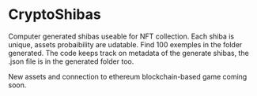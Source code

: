 # CryptoShibas

Computer generated shibas useable for NFT collection. Each shiba is unique, assets probaibility are udatable. Find 100 exemples in the folder generated. The code keeps track on metadata of the generate shibas, the .json file is in the generated folder too.

New assets and connection to ethereum blockchain-based game coming soon.
